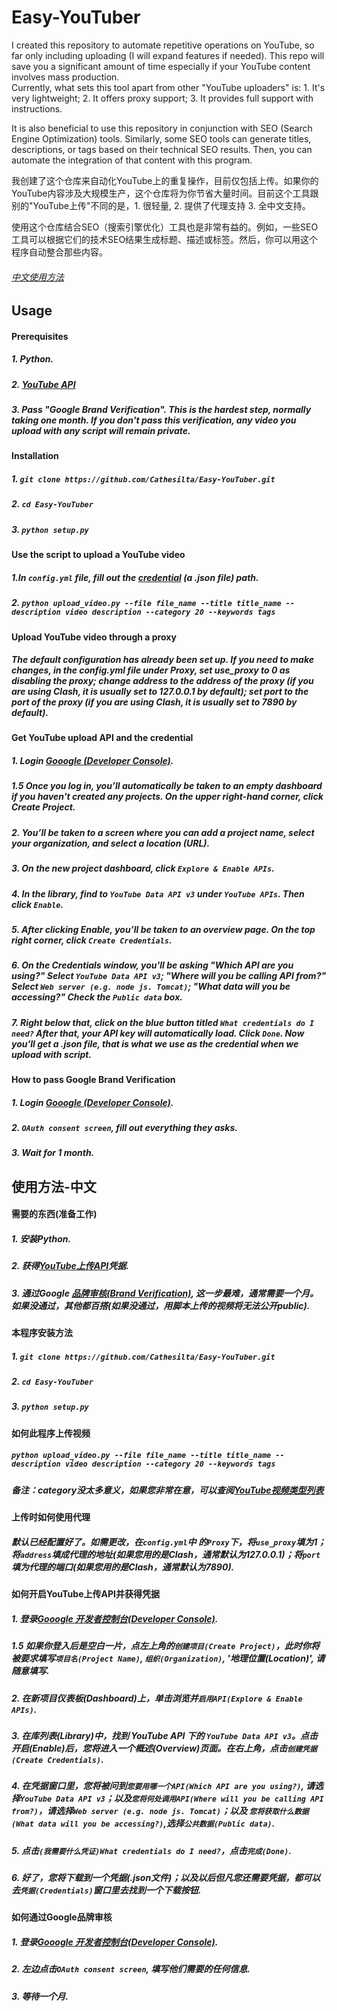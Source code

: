 # Easy-YouTuber
I created this repository to automate repetitive operations on YouTube, so far only including uploading (I will expand features if needed). This repo will save you a significant amount of time especially if your YouTube content involves mass production.  
Currently, what sets this tool apart from other "YouTube uploaders" is: 1. It's very lightweight; 2. It offers proxy support; 3. It provides full support with instructions.

It is also beneficial to use this repository in conjunction with SEO (Search Engine Optimization) tools. Similarly, some SEO tools can generate titles, descriptions, or tags based on their technical SEO results. Then, you can automate the integration of that content with this program.

我创建了这个仓库来自动化YouTube上的重复操作，目前仅包括上传。如果你的YouTube内容涉及大规模生产，这个仓库将为你节省大量时间。目前这个工具跟别的"YouTube上传"不同的是，1. 很轻量, 2. 提供了代理支持 3. 全中文支持。

使用这个仓库结合SEO（搜索引擎优化）工具也是非常有益的。例如，一些SEO工具可以根据它们的技术SEO结果生成标题、描述或标签。然后，你可以用这个程序自动整合那些内容。


###### [中文使用方法](#使用方法-中文)

## Usage

#### Prerequisites
##### 1. Python.
##### 2.  [YouTube API](#get-youtube-upload-api-and-the-credential)
##### 3.  Pass "Google Brand Verification". This is the hardest step, normally taking one month. If you don't pass this verification, any video you upload with any script will remain private.

#### Installation

##### 1. `git clone https://github.com/Cathesilta/Easy-YouTuber.git`
##### 2. `cd Easy-YouTuber`
##### 3. `python setup.py`

#### Use the script to upload a YouTube video

##### 1.In `config.yml` file, fill out the [credential](#get-youtube-upload-api-and-the-credential) (a .json file) path.
##### 2. `python upload_video.py --file file_name --title title_name --description video description --category 20 --keywords tags`

#### Upload YouTube video through a proxy

##### The default configuration has already been set up. If you need to make changes, in the config.yml file under Proxy, set use_proxy to 0 as disabling the proxy; change address to the address of the proxy (if you are using Clash, it is usually set to 127.0.0.1 by default); set port to the port of the proxy (if you are using Clash, it is usually set to 7890 by default).


#### Get YouTube upload API and the credential

##### 1. Login [Gooogle (Developer Console)](https://console.developers.google.com/).
##### 1.5 Once you log in, you’ll automatically be taken to an empty dashboard if you haven't created any projects. On the upper right-hand corner, click Create Project.
##### 2. You’ll be taken to a screen where you can add a project name, select your organization, and select a location (URL).
##### 3. On the new project dashboard, click `Explore & Enable APIs`.
##### 4. In the library, find to `YouTube Data API v3` under `YouTube APIs`. Then click `Enable`.
##### 5. After clicking Enable, you’ll be taken to an overview page. On the top right corner, click `Create Credentials`.
##### 6. On the Credentials window, you'll be asking "Which API are you using?" Select `YouTube Data API v3`; "Where will you be calling API from?" Select `Web server (e.g. node js. Tomcat)`; "What data will you be accessing?" Check the `Public data` box.
##### 7. Right below that, click on the blue button titled `What credentials do I need?` After that, your API key will automatically load. Click `Done`. Now you'll get a .json file, that is what we use as the credential when we upload with script.



#### How to pass Google Brand Verification

##### 1. Login [Gooogle (Developer Console)](https://console.developers.google.com/).
##### 2. `OAuth consent screen`, fill out everything they asks.
##### 3. Wait for 1 month.












## 使用方法-中文


#### 需要的东西(准备工作)
##### 1. 安装Python.
##### 2. 获得[YouTube上传API](#如何开启YouTube上传API并获得凭据)凭据.
##### 3. 通过Google [品牌审核(Brand Verification)](#如何通过Google品牌审核), 这一步最难，通常需要一个月。如果没通过，其他都百搭(如果没通过，用脚本上传的视频将无法公开public).



#### 本程序安装方法

##### 1. `git clone https://github.com/Cathesilta/Easy-YouTuber.git`
##### 2. `cd Easy-YouTuber`
##### 3. `python setup.py`

#### 如何此程序上传视频

##### `python upload_video.py --file file_name --title title_name --description video description --category 20 --keywords tags`
##### 备注：category没太多意义，如果您非常在意，可以查阅[YouTube视频类型列表](https://developers.google.com/youtube/v3/docs/videoCategories/list)


#### 上传时如何使用代理

##### 默认已经配置好了。如需更改，在`config.yml`中 的`Proxy`下，将`use_proxy`填为1；将`address`填成代理的地址(如果您用的是Clash，通常默认为127.0.0.1)；将`port`填为代理的端口(如果您用的是Clash，通常默认为7890).

#### 如何开启YouTube上传API并获得凭据

##### 1. 登录[Gooogle 开发者控制台(Developer Console)](https://console.developers.google.com/).
##### 1.5 如果你登入后是空白一片，点左上角的`创建项目(Create Project)`，此时你将被要求填写`项目名(Project Name)`, `组织(Organization)`, '地理位置(Location)', 请随意填写.
##### 2. 在新项目仪表板(Dashboard)上，单击浏览并`启用API(Explore & Enable APIs)`.
##### 3. 在库列表(Library)中，找到 YouTube API 下的 `YouTube Data API v3`。点击开启(Enable)后，您将进入一个概述(Overview)页面。在右上角，点击`创建凭据(Create Credentials)`.
##### 4. 在凭据窗口里，您将被问到`您要用哪一个API(Which API are you using?)`, 请选择`YouTube Data API v3`；以及`您将何处调用API(Where will you be calling API from?)`，请选择`Web server (e.g. node js. Tomcat)`；以及 `您将获取什么数据(What data will you be accessing?)`,选择`公共数据(Public data)`.
##### 5. 点击`(我需要什么凭证)What credentials do I need?`，点击`完成(Done)`.
##### 6. 好了，您将下载到一个凭据(.json文件)；以及以后但凡您还需要凭据，都可以去`凭据(Credentials)`窗口里去找到一个下载按钮.


#### 如何通过Google品牌审核

##### 1. 登录[Gooogle 开发者控制台(Developer Console)](https://console.developers.google.com/).
##### 2. 左边点击`OAuth consent screen`, 填写他们需要的任何信息.
##### 3. 等待一个月.
